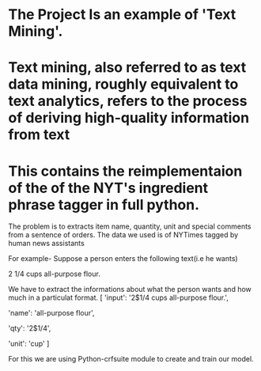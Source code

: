 # The Project Is an example of 'Text Mining'.
# Text mining, also referred to as text data mining, roughly equivalent to text analytics, refers to the process of deriving high-quality information from text
# This contains the reimplementaion of the of the NYT's ingredient phrase tagger in full python.
The problem is to extracts item name, quantity, unit and special comments from a sentence of orders.
The data we used is of NYTimes tagged by human news assistants

For example-
Suppose a person enters the following text(i.e he wants)

2 1/4 cups all-purpose flour.

We have to extract the informations about what the person wants and how much in a particulat format.
[
  'input': '2$1/4 cups all-purpose flour.',
  
  'name': 'all-purpose flour',
  
  'qty': '2$1/4',
  
  'unit': 'cup'
]

For this we are using Python-crfsuite module to create and train our model.  
